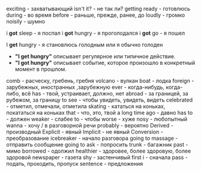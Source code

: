 exciting - захватывающий
isn't it? - не так ли?
getting ready - готовлюсь
during - во время
before - раньше, прежде, ранее, до
loudly - громко
noisily - шумно

i **got** sleep - я поспал
i **got** hungry - я проголодался
i **got** go - я пошел

I **get** hungry - я становлюсь голодным или я обычно голоден
- **"I get hungry"** описывает регулярное или типичное действие.
- **"I got hungry"** описывает событие, которое произошло в конкретный момент в прошлом.

comb - расческу, гребень, гребня
volcano - вулкан
boat - лодка
foreign - зарубежных, иностранных ,зарубежную
ever - когда-нибудь, когда-либо, всё
has - твой, устраивает, должно, нет
abroad - за границей, за рубежом, за границу
to see - чтобы увидеть, увидеть, видеть
celebrated - отметил, отмечали, отметила
skating - кататься на коньках, покататься на коньках
that - что, это, твой
a long time ago - давно
has to - должен
weaker - слабее
to - чтобы 
worse - хуже 
nosy - любопытный
wanna - хочу / в разговорной речи
probably - вероятно
Derived - производный
Explicit - явный
Implicit - не явный
Conversion - преобразование
icebreaker - начало разговора
going to massage - отправить сообщение
going to ask - попросить
trunk - багажник
past - мимо
borrowed - одолжил
healthier - здоровее, более здоровую, более здоровой
newspaper - газета
shy - застенчивый
first i - сначала
pass - подать, проходить, пропуск
sentence - предложения